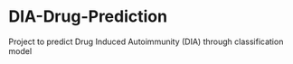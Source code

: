 # DIA-Drug-Prediction
Project to predict Drug Induced Autoimmunity (DIA) through classification model
